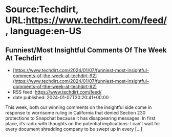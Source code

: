 # Source:Techdirt, URL:https://www.techdirt.com/feed/, language:en-US

## Funniest/Most Insightful Comments Of The Week At Techdirt
 - [https://www.techdirt.com/2024/01/07/funniest-most-insightful-comments-of-the-week-at-techdirt-92](https://www.techdirt.com/2024/01/07/funniest-most-insightful-comments-of-the-week-at-techdirt-92)
 - RSS feed: https://www.techdirt.com/feed/
 - date published: 2024-01-07T20:20:41+00:00

This week, both our winning comments on the insightful side come in response to worrisome ruling in California that denied Section 230 protections to Snapchat because it has disappearing messages. In first place, it&#8217;s radix with thoughts on the potential implications: I can’t wait for every document shredding company to be swept up in every [&#8230;]

